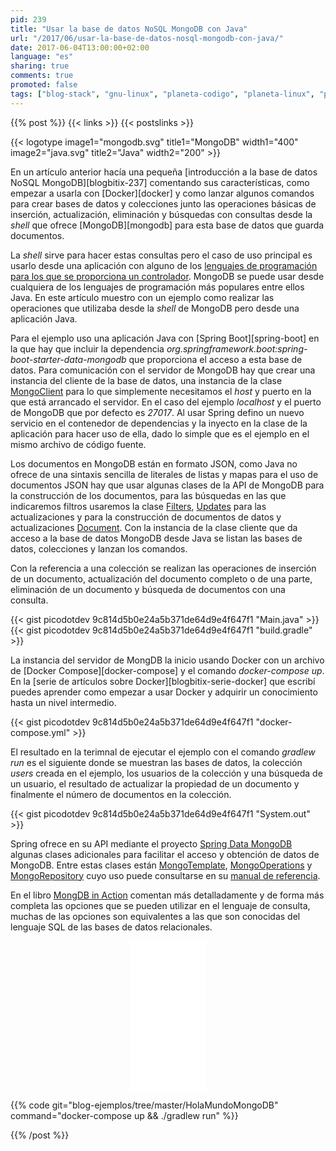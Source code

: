 ```yaml
---
pid: 239
title: "Usar la base de datos NoSQL MongoDB con Java"
url: "/2017/06/usar-la-base-de-datos-nosql-mongodb-con-java/"
date: 2017-06-04T13:00:00+02:00
language: "es"
sharing: true
comments: true
promoted: false
tags: ["blog-stack", "gnu-linux", "planeta-codigo", "planeta-linux", "programacion"]
---
```


{{% post %}}
{{< links >}}
{{< postslinks >}}

{{< logotype image1="mongodb.svg" title1="MongoDB" width1="400" image2="java.svg" title2="Java" width2="200" >}}

En un artículo anterior hacía una pequeña [introducción a la base de datos NoSQL MongoDB][blogbitix-237] comentando sus características, como empezar a usarla con [Docker][docker] y como lanzar algunos comandos para crear bases de datos y colecciones junto las operaciones básicas de inserción, actualización, eliminación y búsquedas con consultas desde la _shell_ que ofrece [MongoDB][mongodb] para esta base de datos que guarda documentos.

La _shell_ sirve para hacer estas consultas pero el caso de uso principal es usarlo desde una aplicación con alguno de los [lenguajes de programación para los que se proporciona un controlador](https://docs.mongodb.com/ecosystem/drivers/). MongoDB se puede usar desde cualquiera de los lenguajes de programación más populares entre ellos Java. En este artículo muestro con un ejemplo como realizar las operaciones que utilizaba desde la _shell_ de MongoDB pero desde una aplicación Java.

Para el ejemplo uso una aplicación Java con [Spring Boot][spring-boot] en la que hay que incluir la dependencia _org.springframework.boot:spring-boot-starter-data-mongodb_ que proporciona el acceso a esta base de datos. Para comunicación con el servidor de MongoDB hay que crear una instancia del cliente de la base de datos, una instancia de la clase [MongoClient](https://api.mongodb.com/java/current/com/mongodb/MongoClient.html) para lo que simplemente necesitamos el _host_ y puerto en la que está arrancado el servidor. En el caso del ejemplo _localhost_ y el puerto de MongoDB que por defecto es _27017_. Al usar Spring defino un nuevo servicio en el contenedor de dependencias y la inyecto en la clase de la aplicación para hacer uso de ella, dado lo simple que es el ejemplo en el mismo archivo de código fuente.

Los documentos en MongoDB están en formato JSON, como Java no ofrece de una sintaxis sencilla de literales de listas y mapas para el uso de documentos JSON hay que usar algunas clases de la API de MongoDB para la construcción de los documentos, para las búsquedas en las que indicaremos filtros usaremos la clase [Filters](https://api.mongodb.com/java/current/com/mongodb/client/model/Filters.html), [Updates](https://api.mongodb.com/java/current/com/mongodb/client/model/Updates.html) para las actualizaciones y para la construcción de documentos de datos y actualizaciones [Document](https://api.mongodb.com/java/current/org/bson/Document.html). Con la instancia de la clase cliente que da acceso a la base de datos MongoDB desde Java se listan las bases de datos, colecciones y lanzan los comandos.

Con la referencia a una colección se realizan las operaciones de inserción de un documento, actualización del documento completo o de una parte, eliminación de un documento y búsqueda de documentos con una consulta.

{{< gist picodotdev 9c814d5b0e24a5b371de64d9e4f647f1 "Main.java" >}}
{{< gist picodotdev 9c814d5b0e24a5b371de64d9e4f647f1 "build.gradle" >}}

La instancia del servidor de MongDB la inicio usando Docker con un archivo de [Docker Compose][docker-compose] y el comando _docker-compose up_. En la  [serie de artículos sobre Docker][blogbitix-serie-docker] que escribí puedes aprender como empezar a usar Docker y adquirir un conocimiento hasta un nivel intermedio.

{{< gist picodotdev 9c814d5b0e24a5b371de64d9e4f647f1 "docker-compose.yml" >}}

El resultado en la terimnal de ejecutar el ejemplo con el comando _gradlew run_ es el siguiente donde se muestran las bases de datos, la colección _users_ creada en el ejemplo, los usuarios de la colección y una búsqueda de un usuario, el resultado de actualizar la propiedad de un documento y finalmente el número de documentos en la colección.

{{< gist picodotdev 9c814d5b0e24a5b371de64d9e4f647f1 "System.out" >}}

Spring ofrece en su API mediante el proyecto [Spring Data MongoDB](https://projects.spring.io/spring-data-mongodb/) algunas clases adicionales para facilitar el acceso y obtención de datos de MongoDB. Entre estas clases están [MongoTemplate](https://docs.spring.io/spring-data/data-mongo/docs/current/api/org/springframework/data/mongodb/core/MongoTemplate.html), [MongoOperations](https://docs.spring.io/spring-data/data-mongo/docs/current/api/org/springframework/data/mongodb/core/MongoOperations.html) y [MongoRepository](https://docs.spring.io/spring-data/data-mongo/docs/current/api/org/springframework/data/mongodb/repository/MongoRepository.html) cuyo uso puede consultarse en su [manual de referencia](https://docs.spring.io/spring-data/data-mongo/docs/current/reference/html/).

En el libro [MongDB in Action](http://amzn.to/2qvYqqU) comentan más detalladamente y de forma más completa las opciones que se pueden utilizar en el lenguaje de consulta, muchas de las opciones son equivalentes a las que son conocidas del lenguaje SQL de las bases de datos relacionales.

<div class="media-amazon" style="text-align: center;">
    <iframe style="width:120px;height:240px;" marginwidth="0" marginheight="0" scrolling="no" frameborder="0" src="//rcm-eu.amazon-adsystem.com/e/cm?lt1=_blank&bc1=000000&IS2=1&bg1=FFFFFF&fc1=000000&lc1=0000FF&t=blobit-21&o=30&p=8&l=as4&m=amazon&f=ifr&ref=as_ss_li_til&asins=1617291609&linkId=53e36564344401d0a3e0f29a4cef1968"></iframe>
</div>

{{% code git="blog-ejemplos/tree/master/HolaMundoMongoDB" command="docker-compose up && ./gradlew run" %}}

{{% /post %}}
